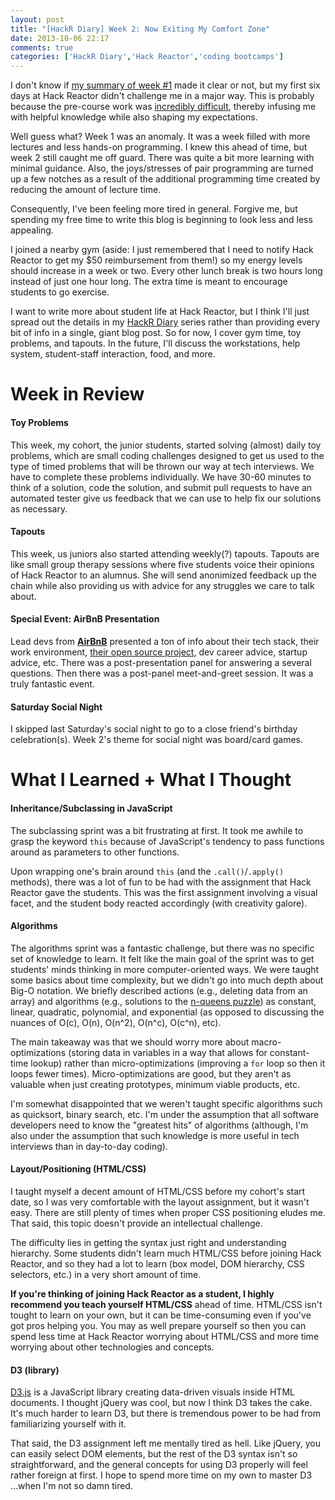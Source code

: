 ```yaml
---
layout: post
title: "[HackR Diary] Week 2: Now Exiting My Comfort Zone"
date: 2013-10-06 22:17
comments: true
categories: ['HackR Diary','Hack Reactor','coding bootcamps']
---
```


I don't know if [my summary of week #1](blog/2013/09/29/hackr-diary-thoughts-about-week-number-1/) made it clear or not, but my first six days at Hack Reactor didn't challenge me in a major way. This is probably because the pre-course work was [incredibly difficult](/blog/2013/09/22/hackr-diary-pre-course-anticipation/), thereby infusing me with helpful knowledge while also shaping my expectations.

Well guess what? Week 1 was an anomaly. It was a week filled with more lectures and less hands-on programming. I knew this ahead of time, but week 2 still caught me off guard. There was quite a bit more learning with minimal guidance. Also, the joys/stresses of pair programming are turned up a few notches as a result of the additional programming time created by reducing the amount of lecture time.

Consequently, I've been feeling more tired in general. Forgive me, but spending my free time to write this blog is beginning to look less and less appealing.

I joined a nearby gym (aside: I just remembered that I need to notify Hack Reactor to get my $50 reimbursement from them!) so my energy levels should increase in a week or two. Every other lunch break is two hours long instead of just one hour long. The extra time is meant to encourage students to go exercise.

I want to write more about student life at Hack Reactor, but I think I'll just spread out the details in my [HackR Diary](/blog/categories/hackr-diary/) series rather than providing every bit of info in a single, giant blog post. So for now, I cover gym time, toy problems, and tapouts. In the future, I'll discuss the workstations, help system, student-staff interaction, food, and more.

# Week in Review

#### Toy Problems

This week, my cohort, the junior students, started solving (almost) daily toy problems, which are small coding challenges designed to get us used to the type of timed problems that will be thrown our way at tech interviews. We have to complete these problems individually. We have 30-60 minutes to think of a solution, code the solution, and submit pull requests to have an automated tester give us feedback that we can use to help fix our solutions as necessary.

#### Tapouts

This week, us juniors also started attending weekly(?) tapouts. Tapouts are like small group therapy sessions where five students voice their opinions of Hack Reactor to an alumnus. She will send anonimized feedback up the chain while also providing us with advice for any struggles we care to talk about. 

#### Special Event: AirBnB Presentation

Lead devs from **[AirBnB](https://twitter.com/Airbnb)** presented a ton of info about their tech stack, their work environment, [their open source project](http://nerds.airbnb.com/weve-open-sourced-rendr-run-your-backbonejs-a/), dev career advice, startup advice, etc. There was a post-presentation panel for answering a several questions. Then there was a post-panel meet-and-greet session. It was a truly fantastic event.

#### Saturday Social Night

I skipped last Saturday's social night to go to a close friend's birthday celebration(s). Week 2's theme for social night was board/card games.

# What I Learned + What I Thought

#### Inheritance/Subclassing in JavaScript

The subclassing sprint was a bit frustrating at first. It took me awhile to grasp the keyword `this` because of JavaScript's tendency to pass functions around as parameters to other functions.

Upon wrapping one's brain around `this` (and the `.call()`/`.apply()` methods), there was a lot of fun to be had with the assignment that Hack Reactor gave the students. This was the first assignment involving a visual facet, and the student body reacted accordingly (with creativity galore).

#### Algorithms

The algorithms sprint was a fantastic challenge, but there was no specific set of knowledge to learn. It felt like the main goal of the sprint was to get students' minds thinking in more computer-oriented ways. We were taught some basics about time complexity, but we didn't go into much depth about Big-O notation. We briefly described actions (e.g., deleting data from an array) and algorithms (e.g., solutions to the [n-queens puzzle](http://en.wikipedia.org/wiki/Eight_queens_puzzle#Related_problems)) as constant, linear, quadratic, polynomial, and exponential (as opposed to discussing the nuances of O(c), O(n), O(n^2), O(n^c), O(c^n), etc).

The main takeaway was that we should worry more about macro-optimizations (storing data in variables in a way that allows for constant-time lookup) rather than micro-optimizations (improving a `for` loop so then it loops fewer times). Micro-optimizations are good, but they aren't as valuable when just creating prototypes, minimum viable products, etc.

I'm somewhat disappointed that we weren't taught specific algorithms such as quicksort, binary search, etc. I'm under the assumption that all software developers need to know the "greatest hits" of algorithms (although, I'm also under the assumption that such knowledge is more useful in tech interviews than in day-to-day coding).

#### Layout/Positioning (HTML/CSS)

I taught myself a decent amount of HTML/CSS before my cohort's start date, so I was very comfortable with the layout assignment, but it wasn't easy. There are still plenty of times when proper CSS positioning eludes me. That said, this topic doesn't provide an intellectual challenge.

The difficulty lies in getting the syntax just right and understanding hierarchy. Some students didn't learn much HTML/CSS before joining Hack Reactor, and so they had a lot to learn (box model, DOM hierarchy, CSS selectors, etc.) in a very short amount of time.

**If you're thinking of joining Hack Reactor as a student, I highly recommend you teach yourself HTML/CSS** ahead of time. HTML/CSS isn't tought to learn on your own, but it can be time-consuming even if you've got pros helping you. You may as well prepare yourself so then you can spend less time at Hack Reactor worrying about HTML/CSS and more time worrying about other technologies and concepts.

#### D3 (library)

[D3.js](http://d3js.org/) is a JavaScript library creating data-driven visuals inside HTML documents. I thought jQuery was cool, but now I think D3 takes the cake. It's much harder to learn D3, but there is tremendous power to be had from familiarizing yourself with it.

That said, the D3 assignment left me mentally tired as hell. Like jQuery, you can easily select DOM elements, but the rest of the D3 syntax isn't so straightforward, and the general concepts for using D3 properly will feel rather foreign at first. I hope to spend more time on my own to master D3 ...when I'm not so damn tired.